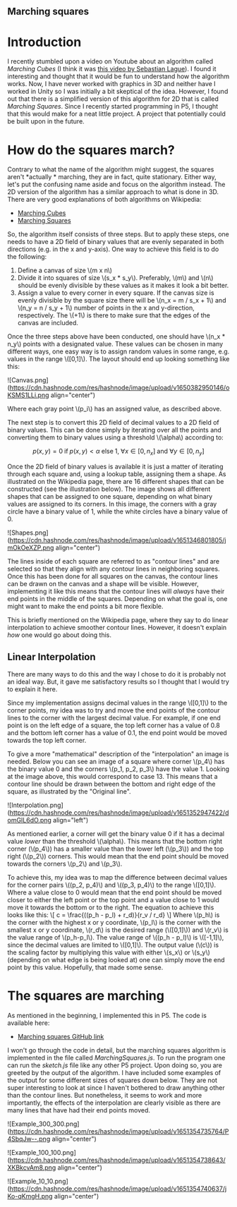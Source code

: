 ## Marching squares

# Introduction
I recently stumbled upon a video on Youtube about an algorithm called *Marching Cubes* (I think it was [this video by Sebastian Lague](https://www.youtube.com/watch?v=M3iI2l0ltbE)). I found it interesting and thought that it would be fun to understand how the algorithm works. Now, I have never worked with graphics in 3D and neither have I worked in Unity so I was initially a bit skeptical of the idea. However, I found out that there is a simplified version of this algorithm for 2D that is called *Marching Squares*. Since I recently started programming in P5, I thought that this would make for a neat little project. A project that potentially could be built upon in the future. 

# How do the squares march?
Contrary to what the name of the algorithm might suggest, the squares aren't *actually * marching, they are in fact, quite stationary. Either way, let's put the confusing name aside and focus on the algorithm instead. The 2D version of the algorithm has a similar approach to what is done in 3D. There are very good explanations of both algorithms on Wikipedia:

- [Marching Cubes](https://en.wikipedia.org/wiki/Marching_cubes)
- [Marching Squares](https://en.wikipedia.org/wiki/Marching_squares)

So, the algorithm itself consists of three steps. But to apply these steps, one needs to have a 2D field of binary values that are evenly separated in both directions (e.g. in the x and y-axis). One way to achieve this field is to do the following:
1. Define a canvas of size \\(m x n\\) 
2. Divide it into squares of size \\(s_x * s_y\\). Preferably, \\(m\\) and \\(n\\) should be evenly divisible by these values as it makes it look a bit better. 
3. Assign a value to every corner in every square. If the canvas size is evenly divisible by the square size there will be \\(n_x = m / s_x + 1\\) and \\(n_y = n / s_y + 1\\) number of points in the x and y-direction, respectively. The \\(+1\\) is there to make sure that the edges of the canvas are included.

Once the three steps above have been conducted, one should have \\(n_x * n_y\\) points with a designated value. These values can be chosen in many different ways, one easy way is to assign random values in some range, e.g. values in the range \\([0,1]\\). The layout should end up looking something like this: 

![Canvas.png](https://cdn.hashnode.com/res/hashnode/image/upload/v1650382950146/oKSMS1LLi.png align="center")

Where each gray point \\(p_i\\) has an assigned value, as described above. 

The next step is to convert this 2D field of decimal values to a 2D field of binary values. This can be done simply by iterating over all the points and converting them to binary values using a threshold \\(\alpha\\) according to:

$$
p(x,y) = 0 \; \text{if} \; p(x,y) < \alpha \; \text{else} \; 1, \; \forall x \in [0, n_x] \; \text{and } \forall y \in [0, n_y]
$$

Once the 2D field of binary values is available it is just a matter of iterating through each square and, using a lookup table, assigning them a shape. As illustrated on the Wikipedia page, there are 16 different shapes that can be constructed (see the illustration below). The image shows all different shapes that can be assigned to one square, depending on what binary values are assigned to its corners. In this image, the corners with a gray circle have a binary value of 1, while the white circles have a binary value of 0.

![Shapes.png](https://cdn.hashnode.com/res/hashnode/image/upload/v1651346801805/jmOkOeXZP.png align="center")

The lines inside of each square are referred to as "contour lines"  and are selected so that they align with any contour lines in neighboring squares. Once this has been done for all squares on the canvas, the contour lines can be drawn on the canvas and a shape will be visible. However, implementing it like this means that the contour lines will *always* have their end points in the middle of the squares. Depending on what the goal is, one might want to make the end points a bit more flexible. 

This is briefly mentioned on the Wikipedia page, where they say to do linear interpolation to achieve smoother contour lines. However, it doesn't explain *how* one would go about doing this. 

## Linear Interpolation
There are many ways to do this and the way I chose to do it is probably not an ideal way. But, it gave me satisfactory results so I thought that I would try to explain it here.

Since my implementation assigns decimal values in the range \\([0,1]\\) to the corner points, my idea was to try and move the end points of the contour lines to the corner with the largest decimal value. For example, if one end point is on the left edge of a square, the top left corner has a value of 0.8 and the bottom left corner has a value of 0.1, the end point would be moved towards the top left corner. 

To give a more "mathematical" description of the "interpolation" an image is needed. Below you can see an image of a square where corner \\(p_4\\) has the binary value 0 and the corners \\(p_1, p_2, p_3\\) have the value 1. Looking at the image above, this would correspond to case 13. This means that a contour line should be drawn between the bottom and right edge of the square, as illustrated by the "Original line".

![Interpolation.png](https://cdn.hashnode.com/res/hashnode/image/upload/v1651352947422/domGIL6dO.png align="left")

As mentioned earlier, a corner will get the binary value 0 if it has a decimal value *lower* than the threshold \\(\alpha\\). This means that the bottom right corner (\\(p_4\\)) has a smaller value than the lower left (\\(p_3\\)) and the top right (\\(p_2\\)) corners. This would mean that the end point should be moved towards the corners \\(p_2\\) and \\(p_3\\).

To achieve this, my idea was to map the difference between decimal values for the corner pairs \\((p_2, p_4)\\) and \\((p_3, p_4)\\) to the range \\([0,1]\\). Where a value close to 0 would mean that the end point should be moved closer to either the left point or the top point and a value close to 1 would move it towards the bottom or to the right. The equation to achieve this looks like this:
\\[
c = \frac{((p_h - p_l) + r_d)}{r_v / r_d}
\\]
Where \\(p_h\\) is the corner with the highest x or y coordinate, \\(p_l\\) is the corner with the smallest x or y coordinate, \\(r_d\\) is the desired range (\\([0,1]\\)) and \\(r_v\\) is the value range of \\(p_h-p_l\\). The value range of \\((p_h - p_l)\\) is \\([-1,1]\\), since the decimal values are limited to \\([0,1]\\). The output value (\\(c\\)) is the scaling factor by multiplying this value with either \\(s_x\\) or \\(s_y\\) (depending on what edge is being looked at) one can simply move the end point by this value. Hopefully, that made some sense.

# The squares are marching
As mentioned in the beginning, I implemented this in P5. The code is available here:

- [Marching squares GitHub link](https://github.com/timfornell/P5-MarchinSquares)

I won't go through the code in detail, but the marching squares algorithm is implemented in the file called *MarchingSquares.js*. To run the program one can run the *sketch.js* file like any other P5 project. Upon doing so, you are greeted by the output of the algorithm. I have included some examples of the output for some different sizes of squares down below. They are not super interesting to look at since I haven't bothered to draw anything other than the contour lines. But nonetheless, it seems to work and more importantly, the effects of the interpolation are clearly visible as there are many lines that have had their end points moved.

![Example_300_300.png](https://cdn.hashnode.com/res/hashnode/image/upload/v1651354735764/P4SbqJw--.png align="center")

![Example_100_100.png](https://cdn.hashnode.com/res/hashnode/image/upload/v1651354738643/XKBkcvAm8.png align="center")

![Example_10_10.png](https://cdn.hashnode.com/res/hashnode/image/upload/v1651354740637/jKo-qKmgH.png align="center")
